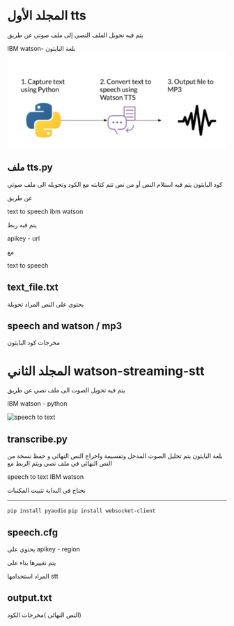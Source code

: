 
# المجلد الأول tts
يتم فيه تحويل الملف النصي إلى ملف صوتي عن طريق 

IBM watson- 
بلغة البايثون 
![text to speech](https://github.com/ghadah381/STT_AND_TTS/blob/main/text%20to%20speech.png)

## ملف tts.py
 كود البايثون يتم فيه استلام النص 
أو من نص تتم كتابته مع الكود
 وتحويله الى 
ملف صوتي


عن طريق 

text to speech ibm watson

يتم فيه ربط 

apikey - url 

مع

 text to speech

## text_file.txt
يحتوي على النص المراد تحويلة

## speech and watson / mp3
مخرجات كود البايثون

#  المجلد الثاني watson-streaming-stt
يتم فيه تحويل الصوت الى ملف نصي عن طريق

IBM watson - python

![speech to text](https://github.com/ghadah381/STT_AND_TTS/blob/main/%E2%80%ABspeech%20to%20text.png)

## transcribe.py
بلغة البايثون يتم تحليل الصوت المدخل وتقسيمة واخراج النص النهائي و حفظ نسخة من النص النهائي في ملف نصي 
ويتم الربط مع 

speech to text IBM watson

نحتاج في البداية تثبيت المكتبات 
____
`pip install pyaudio`
`pip install websocket-client`

## speech.cfg 
يحتوي على 
apikey - region 

يتم تغييرها بناء على 
 
المراد استخدامها stt

## output.txt
النص النهائي )مخرجات الكود)  
